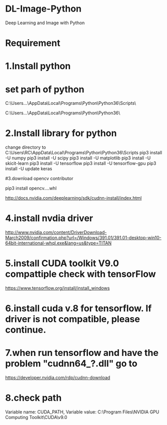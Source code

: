 # DL-Image-Python
Deep Learning and Image with Python

# Requirement
# 1.Install python
# set parh of python
C:\Users\...\AppData\Local\Programs\Python\Python36\Scripts\

C:\Users\...\AppData\Local\Programs\Python\Python36\

# 2.Install library for python
change directory to C:\Users\RC\AppData\Local\Programs\Python\Python36\Scripts
 pip3 install -U numpy
 pip3 install -U scipy
 pip3 install -U matplotlib
 pip3 install -U skicit-learn
 pip3 install -U tensorflow
 pip3 install -U tensorflow-gpu
 pip3 install -U update keras

#3.download opencv contributor

 pip3 install opencv....whl

http://docs.nvidia.com/deeplearning/sdk/cudnn-install/index.html

# 4.install nvdia driver 
http://www.nvidia.com/content/DriverDownload-March2009/confirmation.php?url=/Windows/391.01/391.01-desktop-win10-64bit-international-whql.exe&lang=us&type=TITAN

# 5.install CUDA toolkit V9.0 compattiple check with tensorFlow 
https://www.tensorflow.org/install/install_windows

# 6.install cuda v.8 for tensorflow. If driver is not compatible, please continue.
# 7.when run tensorflow and have the problem "cudnn64_?.dll" go to
https://developer.nvidia.com/rdp/cudnn-download

# 8.check path
Variable name: CUDA_PATH, Variable value: C:\Program Files\NVIDIA GPU Computing Toolkit\CUDA\v9.0
